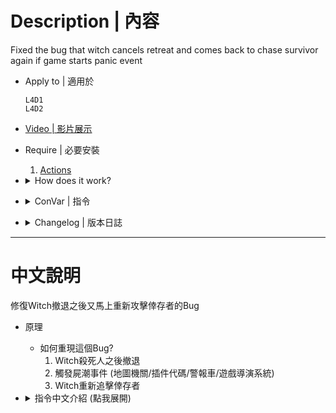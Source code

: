 # Description | 內容
Fixed the bug that witch cancels retreat and comes back to chase survivor again if game starts panic event

* Apply to | 適用於
	```
	L4D1
	L4D2
	```

* [Video | 影片展示](https://youtu.be/wZCSs6JLvzA)
	
* Require | 必要安裝
	1. [Actions](https://forums.alliedmods.net/showthread.php?t=336374)

* <details><summary>How does it work?</summary>

	* How to reproduce the bug
		1. Witch kills survivor and retreat
		2. Trigger Horde Panic Event (By Alarm Car/Map Event/Game Director/Plugin Code)
		3. Witch comes back to chase survivor again
</details>

* <details><summary>ConVar | 指令</summary>

	* cfg/sourcemod/l4d_witch_retreat_panic_fix.cfg
		```php
		// 0=Plugin off, 1=Plugin on.
		l4d_witch_retreat_panic_fix_enable "1"
		```
</details>

* <details><summary>Changelog | 版本日誌</summary>

	* v1.0 (2025-10-5)
		* Initial Release
	
	* Original & Credit
		* [Code assist by forgetest](https://github.com/jensewe)
</details>

- - - -
# 中文說明
修復Witch撤退之後又馬上重新攻擊倖存者的Bug

* 原理
	* 如何重現這個Bug?
		1. Witch殺死人之後撤退
		2. 觸發屍潮事件 (地圖機關/插件代碼/警報車/遊戲導演系統)
		3. Witch重新追擊倖存者

* <details><summary>指令中文介紹 (點我展開)</summary>

	* cfg/sourcemod/l4d_witch_retreat_panic_fix.cfg
		```php
		// 0=關閉插件, 1=啟動插件
		l4d_witch_retreat_panic_fix_enable "1"
		```
</details>
